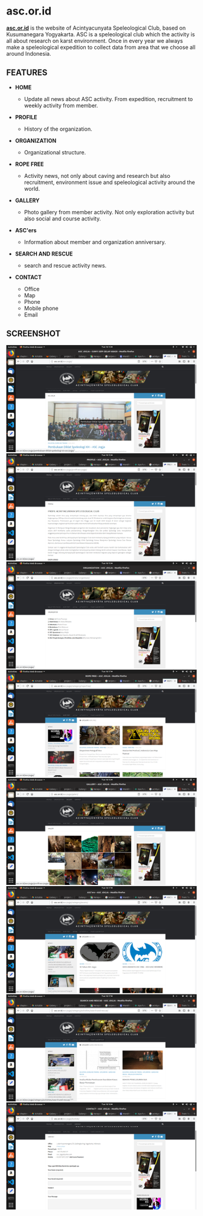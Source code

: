 # asc.or.id

[**asc.or.id**](https://asc.org) is the website of Acintyacunyata Speleological Club, based on Kusumanegara Yogyakarta. ASC is a speleological club which the activity is all about research on karst environment. Once in every year we always make a speleological expedition to collect data from area that we choose all around Indonesia.

## FEATURES

- **HOME**
  - Update all news about ASC activity. From expedition, recruitment to weekly activity from member.

- **PROFILE**
  - History of the organization.

- **ORGANIZATION**
  - Organizational structure.

- **ROPE FREE**
  - Activity news, not only about caving and research but also recruitment, environment issue and speleological activity around the world.

- **GALLERY**
  - Photo gallery from member activity. Not only exploration activity but also social and course activity.

- **ASC'ers**
  - Information about member and organization anniversary.

- **SEARCH AND RESCUE**
  - search and rescue activity news.

- **CONTACT**
  - Office
  - Map
  - Phone
  - Mobile phone
  - Email

 ## SCREENSHOT
 ![HOME](./pictures/HOME.png)
 ![PROFILE](./pictures/PROFIL.png)
 ![ORGANIZATION](./pictures/ORGANIZATION.png)  
 ![ROPE FREE](./pictures/Rope-free.png)
 ![GALLERY](./pictures/Galeri.png)
 ![ASC'ERS](./pictures/ASCers.png)
 ![SAR](./pictures/SAR.png)
 ![CONTACT](./pictures/Contact.png)


